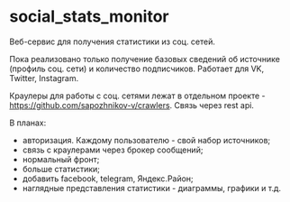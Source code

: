 # social_stats_monitor

Веб-сервис для получения статистики из соц. сетей.

Пока реализовано только получение базовых сведений об источнике (профиль соц. сети) и количество подписчиков. Работает для VK, Twitter, Instagram.

Краулеры для работы с соц. сетями лежат в отдельном проекте - https://github.com/sapozhnikov-v/crawlers. Связь через rest api.

В планах:
- авторизация. Каждому пользователю - свой набор источников;
- связь с краулерами через брокер сообщений;
- нормальный фронт;
- больше статистики;
- добавить facebook, telegram, Яндекс.Район;
- наглядные представления статистики - диаграммы, графики и т.д.
